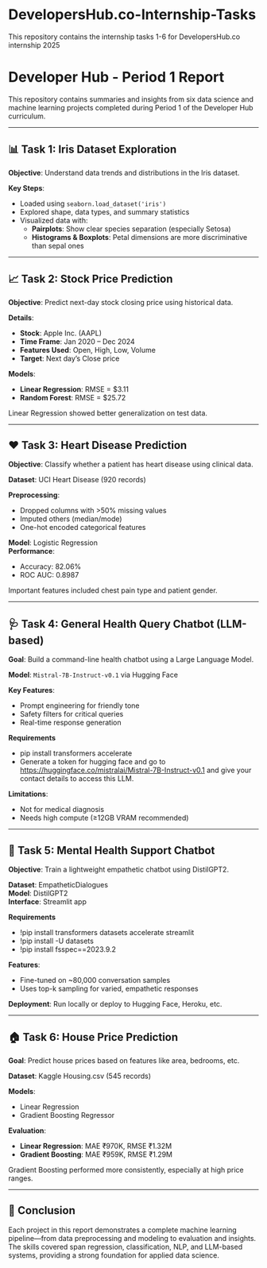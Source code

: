 # DevelopersHub.co-Internship-Tasks
This repository contains the internship tasks 1-6 for DevelopersHub.co internship 2025

# Developer Hub - Period 1 Report

This repository contains summaries and insights from six data science and machine learning projects completed during Period 1 of the Developer Hub curriculum.

---

## 📊 Task 1: Iris Dataset Exploration

**Objective**: Understand data trends and distributions in the Iris dataset.

**Key Steps**:
- Loaded using `seaborn.load_dataset('iris')`
- Explored shape, data types, and summary statistics
- Visualized data with:
  - **Pairplots**: Show clear species separation (especially Setosa)
  - **Histograms & Boxplots**: Petal dimensions are more discriminative than sepal ones

---

## 📈 Task 2: Stock Price Prediction

**Objective**: Predict next-day stock closing price using historical data.

**Details**:
- **Stock**: Apple Inc. (AAPL)
- **Time Frame**: Jan 2020 – Dec 2024
- **Features Used**: Open, High, Low, Volume
- **Target**: Next day’s Close price

**Models**:
- **Linear Regression**: RMSE = \$3.11
- **Random Forest**: RMSE = \$25.72

Linear Regression showed better generalization on test data.

---

## ❤️ Task 3: Heart Disease Prediction

**Objective**: Classify whether a patient has heart disease using clinical data.

**Dataset**: UCI Heart Disease (920 records)

**Preprocessing**:
- Dropped columns with >50% missing values
- Imputed others (median/mode)
- One-hot encoded categorical features

**Model**: Logistic Regression  
**Performance**:
- Accuracy: 82.06%
- ROC AUC: 0.8987

Important features included chest pain type and patient gender.

---

## 🩺 Task 4: General Health Query Chatbot (LLM-based)

**Goal**: Build a command-line health chatbot using a Large Language Model.

**Model**: `Mistral-7B-Instruct-v0.1` via Hugging Face

**Key Features**:
- Prompt engineering for friendly tone
- Safety filters for critical queries
- Real-time response generation

**Requirements**
- pip install transformers accelerate
- Generate a token for hugging face and go to https://huggingface.co/mistralai/Mistral-7B-Instruct-v0.1 and give your contact details to access this LLM.

**Limitations**:
- Not for medical diagnosis
- Needs high compute (≥12GB VRAM recommended)

---

## 🧠 Task 5: Mental Health Support Chatbot

**Objective**: Train a lightweight empathetic chatbot using DistilGPT2.

**Dataset**: EmpatheticDialogues  
**Model**: DistilGPT2  
**Interface**: Streamlit app

**Requirements**
- !pip install transformers datasets accelerate streamlit
- !pip install -U datasets
- !pip install fsspec==2023.9.2

**Features**:
- Fine-tuned on ~80,000 conversation samples
- Uses top-k sampling for varied, empathetic responses

**Deployment**: Run locally or deploy to Hugging Face, Heroku, etc.

---

## 🏠 Task 6: House Price Prediction

**Goal**: Predict house prices based on features like area, bedrooms, etc.

**Dataset**: Kaggle Housing.csv (545 records)

**Models**:
- Linear Regression
- Gradient Boosting Regressor

**Evaluation**:
- **Linear Regression**: MAE ₹970K, RMSE ₹1.32M
- **Gradient Boosting**: MAE ₹959K, RMSE ₹1.29M

Gradient Boosting performed more consistently, especially at high price ranges.

---

## 📌 Conclusion

Each project in this report demonstrates a complete machine learning pipeline—from data preprocessing and modeling to evaluation and insights. The skills covered span regression, classification, NLP, and LLM-based systems, providing a strong foundation for applied data science.


